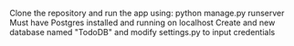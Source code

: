Clone the repository and run the app using: python manage.py runserver
Must have Postgres installed and running on localhost
Create and new database named "TodoDB" and modify settings.py to input credentials
